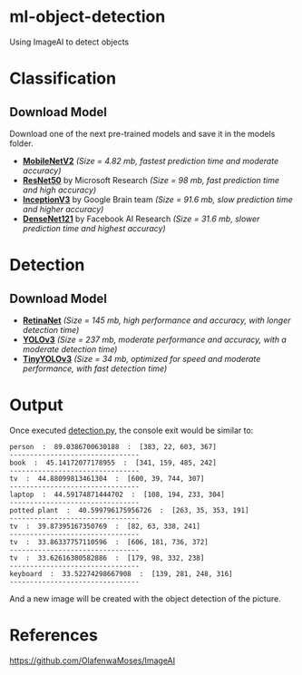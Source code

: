 # ml-object-detection
Using ImageAI to detect objects

# Classification
## Download Model

Download one of the next pre-trained models and save it in the models folder.

- **[MobileNetV2](https://github.com/OlafenwaMoses/ImageAI/releases/download/essentials-v5/mobilenet_v2.h5)** _(Size = 4.82 mb, fastest prediction time and moderate accuracy)_
- **[ResNet50](https://github.com/OlafenwaMoses/ImageAI/releases/download/essentials-v5/resnet50_imagenet_tf.2.0.h5)** by Microsoft Research _(Size = 98 mb, fast prediction time and high accuracy)_
 - **[InceptionV3](https://github.com/OlafenwaMoses/ImageAI/releases/download/1.0/inception_v3_weights_tf_dim_ordering_tf_kernels.h5)** by Google Brain team _(Size = 91.6 mb, slow prediction time and higher accuracy)_
 - **[DenseNet121](https://github.com/OlafenwaMoses/ImageAI/releases/download/1.0/DenseNet-BC-121-32.h5)** by Facebook AI Research _(Size = 31.6 mb, slower prediction time and highest accuracy)_

# Detection
## Download Model

* **[RetinaNet](https://github.com/OlafenwaMoses/ImageAI/releases/download/essentials-v5/resnet50_coco_best_v2.1.0.h5)** _(Size = 145 mb, high performance and accuracy, with longer detection time)_
* **[YOLOv3](https://github.com/OlafenwaMoses/ImageAI/releases/download/1.0/yolo.h5)** _(Size = 237 mb, moderate performance and accuracy, with a moderate detection time)_
* **[TinyYOLOv3](https://github.com/OlafenwaMoses/ImageAI/releases/download/1.0/yolo-tiny.h5)** _(Size = 34 mb, optimized for speed and moderate performance, with fast detection time)_

# Output 

Once executed [detection.py](./detection.py), the console exit would be similar to:

```
person  :  89.0386700630188  :  [383, 22, 603, 367]
--------------------------------
book  :  45.14172077178955  :  [341, 159, 485, 242]
--------------------------------
tv  :  44.88099813461304  :  [600, 39, 744, 307]
--------------------------------
laptop  :  44.59174871444702  :  [108, 194, 233, 304]
--------------------------------
potted plant  :  40.599796175956726  :  [263, 35, 353, 191]
--------------------------------
tv  :  39.87395167350769  :  [82, 63, 338, 241]
--------------------------------
tv  :  33.86337757110596  :  [606, 181, 736, 372]
--------------------------------
tv  :  33.62616300582886  :  [179, 98, 332, 238]
--------------------------------
keyboard  :  33.52274298667908  :  [139, 281, 248, 316]
--------------------------------
```

And a new image will be created with the object detection of the picture.

# References

https://github.com/OlafenwaMoses/ImageAI

